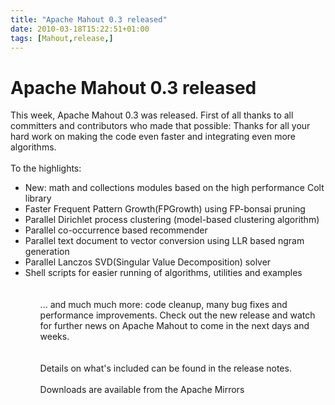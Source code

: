 ```yaml
---
title: "Apache Mahout 0.3 released"
date: 2010-03-18T15:22:51+01:00
tags: [Mahout,release,]
---
```


# Apache Mahout 0.3 released


This week, Apache Mahout 0.3 was released. First of all thanks to all committers and contributors who made that 
possible: Thanks for all your hard work on making the code even faster and integrating even more algorithms.<br><br>To 
the highlights:<br><ul><li>New: math and collections modules based on the high performance Colt library <br><li>Faster 
Frequent Pattern Growth(FPGrowth) using FP-bonsai pruning<br><li>Parallel Dirichlet process clustering (model-based 
clustering algorithm)<br><li>Parallel co-occurrence based recommender<br><li>Parallel text document to vector 
conversion using LLR based ngram generation<br><li>Parallel Lanczos SVD(Singular Value Decomposition) 
solver<br><li>Shell scripts for easier running of algorithms, utilities and examples<br><ul><br><br>... and much much 
more: code cleanup, many bug fixes and performance improvements. Check out the new release and watch for further news 
on Apache Mahout to come in the next days and weeks.<br><br><br>Details on what's included can be found in the release 
notes. <br><br>Downloads are available from the Apache Mirrors
